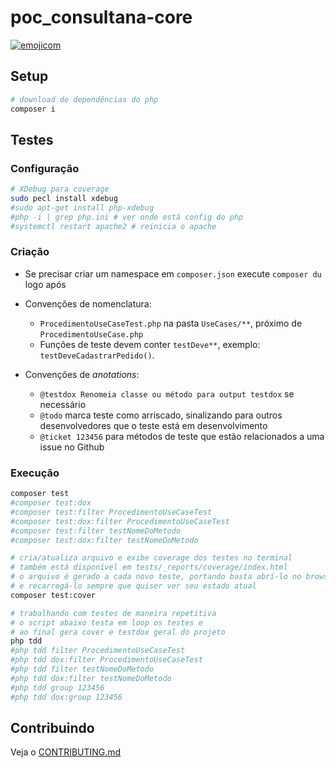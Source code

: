 # poc_consultana-core

[![emojicom](https://img.shields.io/badge/emojicom-%F0%9F%90%9B%20%F0%9F%86%95%20%F0%9F%92%AF%20%F0%9F%91%AE%20%F0%9F%86%98%20%F0%9F%92%A4-%23fff)](https://gist.github.com/nenitf/1cf5182bff009974bf436f978eea1996#emojicom)

## Setup

```sh
# download de dependências do php
composer i
```

## Testes

### Configuração

```sh
# XDebug para coverage
sudo pecl install xdebug
#sudo apt-get install php-xdebug
#php -i | grep php.ini # ver onde está config do php
#systemctl restart apache2 # reinicia o apache
```

### Criação

- Se precisar criar um namespace em `composer.json` execute `composer du` logo após
- Convenções de nomenclatura:
    - `ProcedimentoUseCaseTest.php` na pasta `UseCases/**`, próximo de `ProcedimentoUseCase.php`
    - Funções de teste devem conter `testDeve**`, exemplo: `testDeveCadastrarPedido()`.

- Convenções de *anotations*:
    - `@testdox Renomeia classe ou método para output testdox` se necessário
    - `@todo` marca teste como arriscado, sinalizando para outros desenvolvedores que o teste está em desenvolvimento
    - `@ticket 123456` para métodos de teste que estão relacionados a uma issue no Github

### Execução

```sh
composer test
#composer test:dox
#composer test:filter ProcedimentoUseCaseTest
#composer test:dox:filter ProcedimentoUseCaseTest
#composer test:filter testNomeDoMetodo
#composer test:dox:filter testNomeDoMetodo

# cria/atualiza arquivo e exibe coverage dos testes no terminal
# também está disponível em tests/_reports/coverage/index.html
# o arquivo é gerado a cada novo teste, portando basta abrí-lo no browser
# e recarregá-lo sempre que quiser ver seu estado atual
composer test:cover

# trabalhando com testes de maneira repetitiva
# o script abaixo testa em loop os testes e
# ao final gera cover e testdox geral do projeto
php tdd
#php tdd filter ProcedimentoUseCaseTest
#php tdd dox:filter ProcedimentoUseCaseTest
#php tdd filter testNomeDoMetodo
#php tdd dox:filter testNomeDoMetodo
#php tdd group 123456
#php tdd dox:group 123456
```

## Contribuindo

Veja o [CONTRIBUTING.md](CONTRIBUTING.md)
